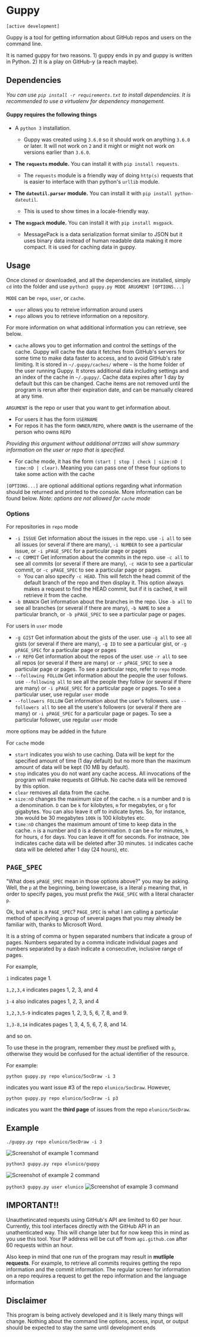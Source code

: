 # Guppy

`[active development]`

Guppy is a tool for getting information about GitHub repos and users on the command line.

It is named guppy for two reasons. 1) guppy ends in py and guppy is written in Python. 2) It is a play on GitHub-y (a reach maybe).

## Dependencies

*You can use `pip install -r requirements.txt` to install dependencies. It is recommended to use a virtualenv for dependency management.*

#### Guppy requires the following things

- A `python 3` installation.
  - Guppy was created using `3.6.0` so it should work on anything `3.6.0` or later. It will not work on `2` and it might or might not work on versions earlier than `3.6.0`.

- **The `requests` module.** You can install it with `pip install requests`.
  - The `requests` module is a friendly way of doing `http(s)` requests that is easier to interface with than python's `urllib` module.

- **The `dateutil.parser` module.** You can install it with  `pip install python-dateutil`.
  - This is used to show times in a locale-friendly way.

- **The `msgpack` module.** You can install it with `pip install msgpack`.
  - MessagePack is a data serialization format similar to JSON but it uses binary data instead of human readable data making it more compact. It is used for caching data in guppy.


## Usage

Once cloned or downloaded, and all the dependencies are installed, simply `cd` into the folder and use
`python3 guppy.py MODE ARUGMENT [OPTIONS...]`

`MODE` can be `repo`, `user`, or `cache`.

- `user` allows you to retreive information around users
- `repo` allows you to retrieve information on a repository.

For more information on what additional information you can retrieve, see below.

- `cache` allows you to get information and control the settings of the cache. Guppy will cache the data it fetches from GitHub's servers for some time to make data faster to access, and to avoid GitHub's rate limiting. It is stored in `~/.guppy/caches/` where `~` is the home folder of the user running Guppy. It stores additional data including settings and an index of the cache in `~/.guppy/`. Cache data expires after 1 day by default but this can be changed. Cache items are not removed until the program is rerun after their expiration date, and can be manually cleared at any time.

`ARGUMENT` is the repo or user that you want to get information about.
- For users it has the form `USERNAME`
- For repos it has the form `OWNER/REPO`, where `OWNER` is the username of the person who owns `REPO`

*Providing this argument without additional `OPTIONS` will show summary information on the user or repo that is specified.*

- For cache mode, it has the form `(start | stop | check | size:nD | time:nD | clear)`. Meaning you can pass one of these four options to take some action with the cache

`[OPTIONS...]` are optional additional options regarding what information should be returned and printed to the console. More information can be found below.
*Note: options are not allowed for `cache` mode*

### Options

For repositories in `repo` mode
- `-i ISSUE` Get information about the issues in the repo. use `-i all` to see all issues (or several if there are many), `-i NUMBER` to see a particular issue, or `-i pPAGE_SPEC` for a particular page or pages
- `-c COMMIT` Get information about the commits in the repo. use `-c all` to see all commits (or several if there are many),  `-c HASH` to see a particular commit, or `-c pPAGE_SPEC` to see a particular page or pages.
  - You can also specify `-c HEAD`. This will fetch the head commit of the default branch of the repo and then display it. This option always makes a request to find the HEAD commit, but if it is cached, it will retrieve it from the cache.
- `-b BRANCH` Get information about the branches in the repo. Use `-b all` to see all branches (or several if there are many),  `-b NAME` to see a particular branch, or `-b pPAGE_SPEC` to see a particular page or pages.

For users in `user` mode
- `-g GIST` Get information about the gists of the user. use `-g all` to see all gists (or several if there are many), `-g ID` to see a particular gist, or `-g pPAGE_SPEC` for a particular page or pages
- `-r REPO` Get information about the repos of the user. use `-r all` to see all repos (or several if there are many) or `-r pPAGE_SPEC` to see a particular page or pages. To see a particular repo, refer to `repo` mode.
- `--following FOLLOW` Get information about the people the user follows. use `--following all` to see all the people they follow (or several if there are many) or `-i pPAGE_SPEC` for a particular page or pages. To see a particular user, use regular `user` mode
- `--followers FOLLOW` Get information about the user's followers. use `--followers all` to see all the usere's followers (or several if there are many) or `-i pPAGE_SPEC` for a particular page or pages. To see a particular follower, use regular `user` mode

more options may be added in the future

For `cache` mode
- `start` indicates you wish to use caching. Data will be kept for the specified amount of time (1 day default) but no more than the maximum amount of data will be kept (10 MB by default).
- `stop` indicates you do not want any cache access. All invocations of the program will make requests ot GitHub. No cache data will be removed by this option.
- `clear` removes all data from the cache.
- `size:nD` changes the maximum size of the cache. `n` is a number and `D` is a denomination. `D` can be `k` for kilobytes, `m` for megabytes, or `g` for gigabytes. You can also leave it off to indicate bytes. So, for instance, `30m` would be 30 megabytes `100k` is 100 kilobytes etc.
- `time:nD` changes the maximum amount of time to keep data in the cache. `n` is a number and `D` is a denomination. `D` can be `m` for minutes, `h` for hours, `d` for days. You can leave it off for seconds. For instnace, `30m` indicates cache data will be deleted after 30 minutes. `1d` indicates cache data will be deleted after 1 day (24 hours), etc.

## `PAGE_SPEC`

"What does `pPAGE_SPEC` mean in those options above?" you may be asking.  Well, the `p` at the beginning, being lowercase, is a literal `p` meaning that, in order to specify pages, you must prefix the `PAGE_SPEC` with a literal character `p`.

Ok, but what is a `PAGE_SPEC`? `PAGE_SPEC` is what I am calling a particular method of specifying a group of several pages that you may already be familiar with, thanks to Microsoft Word.

It is a string of comma or hypen separated numbers that indicate a group of pages. Numbers separated by a comma indicate individual pages and numbers separated by a dash indicate a consecutive, inclusive range of pages.

For example,

`1` indicates page 1.

`1,2,3,4` indicates pages 1, 2, 3, and 4

`1-4` also indicates pages 1, 2, 3, and 4

`1,2,3,5-9` indicates pages 1, 2, 3, 5, 6, 7, 8, and 9.

`1,3-8,14` indicates pages 1, 3, 4, 5, 6, 7, 8, and 14.

and so on.

To use these in the program, remember they *must* be prefixed with `p`, otherwise they would be confused for the actual identifier of the resource.

For example:

`python guppy.py repo elunico/SocDraw -i 3`

indicates you want issue #3 of the repo `elunico/SocDraw`. However,

`python guppy.py repo elunico/SocDraw -i p3`

indicates you want the **third page** of issues from the repo `elunico/SocDraw`.


## Example

`./guppy.py repo elunico/SocDraw -i 3`

![Screenshot of example 1 command](/assets/issue-example.png?raw=true " ")

`python3 guppy.py repo elunico/guppy`

![Screenshot of example 2 command](/assets/repo-example.png?raw=true " ")

`python3 guppy.py user elunico`
![Screenshot of example 3 command](/assets/user-example.png?raw=true " ")

## IMPORTANT!!

Unauthetincated requests using GitHub's API are limited to 60 per hour. Currently, this tool interfaces directly with the GitHub API in an unathenticated way. This will change later but for now keep this in mind as you use this tool. Your IP address will be cut off from `api.github.com` after 60 requests within an hour.

Also keep in mind that one run of the program may result in **mutliple requests**. For example,
to retrieve all commits requires getting the repo information and the commit information. The
regular screen for information on a repo requires a request to get the repo information
and the language information

## Disclaimer

This program is being actively developed and it is likely many things will change. Nothing about the command line options, access, input, or output should be expected to stay the same until development ends
